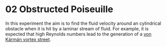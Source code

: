 # 02 Obstructed Poiseuille

In this experiment the aim is to find the fluid velocity around an cylindrical obstacle when it is hit by a laminar stream of fluid. For example, it is expected that high Reynolds numbers lead to the generation of a [von Kármán vortex street](https://en.wikipedia.org/wiki/K%C3%A1rm%C3%A1n_vortex_street).
